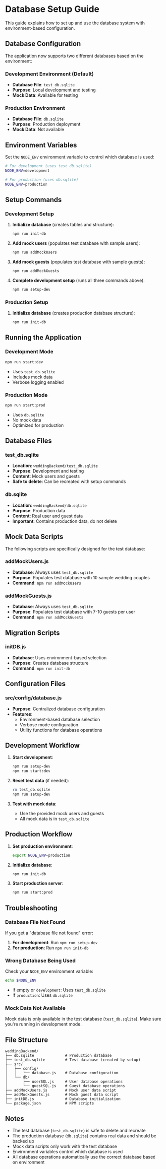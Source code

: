 # Database Setup Guide

This guide explains how to set up and use the database system with environment-based configuration.

## Database Configuration

The application now supports two different databases based on the environment:

### Development Environment (Default)
- **Database File**: `test_db.sqlite`
- **Purpose**: Local development and testing
- **Mock Data**: Available for testing

### Production Environment
- **Database File**: `db.sqlite`
- **Purpose**: Production deployment
- **Mock Data**: Not available

## Environment Variables

Set the `NODE_ENV` environment variable to control which database is used:

```bash
# For development (uses test_db.sqlite)
NODE_ENV=development

# For production (uses db.sqlite)
NODE_ENV=production
```

## Setup Commands

### Development Setup

1. **Initialize database** (creates tables and structure):
   ```bash
   npm run init-db
   ```

2. **Add mock users** (populates test database with sample users):
   ```bash
   npm run addMockUsers
   ```

3. **Add mock guests** (populates test database with sample guests):
   ```bash
   npm run addMockGuests
   ```

4. **Complete development setup** (runs all three commands above):
   ```bash
   npm run setup-dev
   ```

### Production Setup

1. **Initialize database** (creates production database structure):
   ```bash
   npm run init-db
   ```

## Running the Application

### Development Mode
```bash
npm run start:dev
```
- Uses `test_db.sqlite`
- Includes mock data
- Verbose logging enabled

### Production Mode
```bash
npm run start:prod
```
- Uses `db.sqlite`
- No mock data
- Optimized for production

## Database Files

### test_db.sqlite
- **Location**: `weddingBackend/test_db.sqlite`
- **Purpose**: Development and testing
- **Content**: Mock users and guests
- **Safe to delete**: Can be recreated with setup commands

### db.sqlite
- **Location**: `weddingBackend/db.sqlite`
- **Purpose**: Production data
- **Content**: Real user and guest data
- **Important**: Contains production data, do not delete

## Mock Data Scripts

The following scripts are specifically designed for the test database:

### addMockUsers.js
- **Database**: Always uses `test_db.sqlite`
- **Purpose**: Populates test database with 10 sample wedding couples
- **Command**: `npm run addMockUsers`

### addMockGuests.js
- **Database**: Always uses `test_db.sqlite`
- **Purpose**: Populates test database with 7-10 guests per user
- **Command**: `npm run addMockGuests`

## Migration Scripts

### initDB.js
- **Database**: Uses environment-based selection
- **Purpose**: Creates database structure
- **Command**: `npm run init-db`

## Configuration Files

### src/config/database.js
- **Purpose**: Centralized database configuration
- **Features**:
  - Environment-based database selection
  - Verbose mode configuration
  - Utility functions for database operations

## Development Workflow

1. **Start development**:
   ```bash
   npm run setup-dev
   npm run start:dev
   ```

2. **Reset test data** (if needed):
   ```bash
   rm test_db.sqlite
   npm run setup-dev
   ```

3. **Test with mock data**:
   - Use the provided mock users and guests
   - All mock data is in `test_db.sqlite`

## Production Workflow

1. **Set production environment**:
   ```bash
   export NODE_ENV=production
   ```

2. **Initialize database**:
   ```bash
   npm run init-db
   ```

3. **Start production server**:
   ```bash
   npm run start:prod
   ```

## Troubleshooting

### Database File Not Found
If you get a "database file not found" error:

1. **For development**: Run `npm run setup-dev`
2. **For production**: Run `npm run init-db`

### Wrong Database Being Used
Check your `NODE_ENV` environment variable:

```bash
echo $NODE_ENV
```

- If empty or `development`: Uses `test_db.sqlite`
- If `production`: Uses `db.sqlite`

### Mock Data Not Available
Mock data is only available in the test database (`test_db.sqlite`). Make sure you're running in development mode.

## File Structure

```
weddingBackend/
├── db.sqlite              # Production database
├── test_db.sqlite         # Test database (created by setup)
├── src/
│   ├── config/
│   │   └── database.js    # Database configuration
│   └── db/
│       ├── userSQL.js     # User database operations
│       └── guestSQL.js    # Guest database operations
├── addMockUsers.js        # Mock user data script
├── addMockGuests.js       # Mock guest data script
├── initDB.js              # Database initialization
└── package.json           # NPM scripts
```

## Notes

- The test database (`test_db.sqlite`) is safe to delete and recreate
- The production database (`db.sqlite`) contains real data and should be backed up
- Mock data scripts only work with the test database
- Environment variables control which database is used
- All database operations automatically use the correct database based on environment 